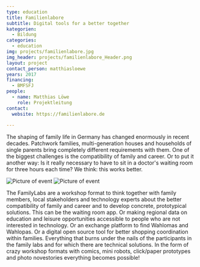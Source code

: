 ```yaml
---
type: education
title: Familienlabore
subtitle: Digital tools for a better together
kategorien:
  - Bildung
categories:
  - education
img: projects/familienlabore.jpg
img_header: projects/familienlabore_Header.png
layout: project
contact_person: matthiasloewe
years: 2017
financing:
  - BMFSFJ
people:
  - name: Matthias Löwe
    role: Projektleitung
contact:
  website: https://familienlabore.de
  
---
```

The shaping of family life in Germany has changed enormously in recent decades. Patchwork families, multi-generation houses and households of single parents bring completely different requirements with them. One of the biggest challenges is the compatibility of family and career. Or to put it another way: Is it really necessary to have to sit in a doctor's waiting room for three hours each time? We think: this works better.

<div class="two-img">
  <img alt="Picture of event" src="/files/projects/familienlabore_img_1.jpg">
  <img alt="Picture of event" src="/files/projects/familienlabore_img_2.jpg">
</div>


The FamilyLabs are a workshop format to think together with family members, local stakeholders and technology experts about the better compatibility of family and career and to develop concrete, prototypical solutions. This can be the waiting room app. Or making regional data on education and leisure opportunities accessible to people who are not interested in technology. Or an exchange platform to find Wahlomas and Wahlopas. Or a digital open source tool for better shopping coordination within families. Everything that burns under the nails of the participants in the family labs and for which there are technical solutions. In the form of crazy workshop formats with comics, mini robots, click/paper prototypes and photo novestories everything becomes possible!